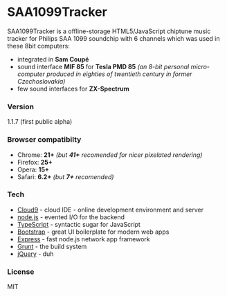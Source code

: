# SAA1099Tracker

SAA1099Tracker is a offline-storage HTML5/JavaScript chiptune music tracker for Philips SAA 1099 soundchip with 6 channels which was used in these 8bit computers:
  - integrated in **Sam Coupé**
  - sound interface **MIF 85** for **Tesla PMD 85** _(an 8-bit personal micro-computer produced in eighties of twentieth century in former Czechoslovakia)_
  - few sound interfaces for **ZX-Spectrum**

### Version
1.1.7 (first public alpha)

### Browser compatibilty
  - Chrome: **21+** _(but **41+** recomended for nicer pixelated rendering)_
  - Firefox: **25+**
  - Opera: **15+**
  - Safari: **6.2+** _(but **7+** recomended)_


### Tech
* [Cloud9] - cloud IDE - online development environment and server
* [node.js] - evented I/O for the backend
* [TypeScript] - syntactic sugar for JavaScript
* [Bootstrap] - great UI boilerplate for modern web apps
* [Express] - fast node.js network app framework
* [Grunt] - the build system
* [jQuery] - duh


### License
MIT


[node.js]:http://nodejs.org
[Bootstrap]:http://twitter.github.com/bootstrap/
[jQuery]:http://jquery.com
[express]:http://expressjs.com
[TypeScript]:http://www.typescriptlang.org
[Grunt]:http://gruntjs.com
[Cloud9]:http://c9.io

